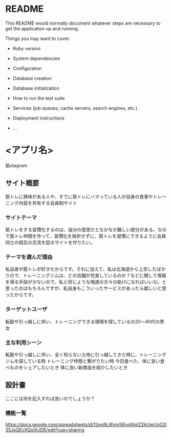 # README

This README would normally document whatever steps are necessary to get the
application up and running.

Things you may want to cover:

* Ruby version

* System dependencies

* Configuration

* Database creation

* Database initialization

* How to run the test suite

* Services (job queues, cache servers, search engines, etc.)

* Deployment instructions

* ...

# <アプリ名>
筋stagram
## サイト概要
筋トレに興味がある人や、すでに筋トレにハマっている人が自身の食事やトレーニング内容を共有する会員制サイト

### サイトテーマ
筋トレをする習慣化するのは、自分の意思だとなかなか難しい部分がある。なので筋トレ仲間を作って、習慣化を挫折せずに、筋トレを習慣にできるように会員同士の相互の交流を図るサイトを作りたい。

### テーマを選んだ理由
私自身が筋トレが好きだからです。それに加えて、私は北海道から上京したばかりので、トレーニングジムは、どの店舗が充実しているのか？などに関して情報を得る手段が少ないので、私と同じような境遇の方々の助けになればいいな。と思ったのはもちろんですが、私自身もこういったサービスがあったら嬉しいと思ったからです。

### ターゲットユーザ
転勤や引っ越しに伴い、トレーニングできる環境を探しているの20〜40代の男女

### 主な利用シーン
転勤や引っ越しに伴い、全く知らない土地に引っ越してきた時に、トレーニングジムを探している時
トレーニング仲間と繋がりたい時
今日食べた、体に良い食べものをシェアしたいとき
体に良い新商品を紹介したいとき
## 設計書
ここには何を記入すれば良いのでしょうか？
### 機能一覧
<https://docs.google.com/spreadsheets/d/12qq9LiRym56jvd4sjlZ2kUwUoG2l35JsQEcXQo0tJDE/edit?usp=sharing>


